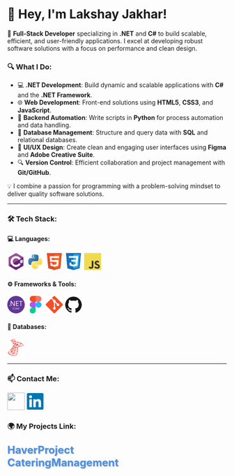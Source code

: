 # 👋 Hey, I'm Lakshay Jakhar!

🚀 **Full-Stack Developer** specializing in **.NET** and **C#** to build scalable, efficient, and user-friendly applications. I excel at developing robust software solutions with a focus on performance and clean design.

### 🔍 **What I Do**:
- 💻 **.NET Development**: Build dynamic and scalable applications with **C#** and the **.NET Framework**.  
- 🌐 **Web Development**: Front-end solutions using **HTML5**, **CSS3**, and **JavaScript**.  
- 🐍 **Backend Automation**: Write scripts in **Python** for process automation and data handling.  
- 🔧 **Database Management**: Structure and query data with **SQL** and relational databases.  
- 🎨 **UI/UX Design**: Create clean and engaging user interfaces using **Figma** and **Adobe Creative Suite**.  
- 🔍 **Version Control**: Efficient collaboration and project management with **Git/GitHub**.

💡 I combine a passion for programming with a problem-solving mindset to deliver quality software solutions.

---

### 🛠️ **Tech Stack**:

#### 💻 **Languages**:
<p align="left">
  <img src="https://github.com/devicons/devicon/blob/master/icons/csharp/csharp-original.svg" width="40" height="40" />
  <img src="https://github.com/devicons/devicon/blob/master/icons/python/python-original.svg" width="40" height="40" />
  <img src="https://github.com/devicons/devicon/blob/master/icons/html5/html5-original.svg" width="40" height="40" />
  <img src="https://github.com/devicons/devicon/blob/master/icons/css3/css3-original.svg" width="40" height="40" />
  <img src="https://github.com/devicons/devicon/blob/master/icons/javascript/javascript-original.svg" width="40" height="40" />
</p>

#### ⚙️ **Frameworks & Tools**:
<p align="left">
  <img src="https://github.com/devicons/devicon/blob/master/icons/dotnetcore/dotnetcore-original.svg" width="40" height="40" />
  <img src="https://github.com/devicons/devicon/blob/master/icons/figma/figma-original.svg" width="40" height="40" />
  <img src="https://github.com/devicons/devicon/blob/master/icons/git/git-original.svg" width="40" height="40" />
  <img src="https://github.com/devicons/devicon/blob/master/icons/github/github-original.svg" width="40" height="40" />
</p>

#### 💾 **Databases**:
<p align="left">
  <img src="https://github.com/devicons/devicon/blob/master/icons/microsoftsqlserver/microsoftsqlserver-plain.svg" width="40" height="40" />
</p>

---

### 📫 **Contact Me**:
<p align="left">
  <a href="mailto:lakshayjakhar880@gmail.com"><img src="https://upload.wikimedia.org/wikipedia/commons/7/7e/Gmail_icon_%282020%29.svg" width="40" height="40" /></a>
  <a href="https://www.linkedin.com/in/lakshay-jakhar-326b1b2b0"><img src="https://github.com/devicons/devicon/blob/master/icons/linkedin/linkedin-original.svg" width="40" height="40" /></a>
</p>

### 🌍 **My Projects Link**:
<p align="left" style="font-size: 24px; font-weight: bold; color: #4A90E2; text-shadow: 1px 1px 2px rgba(0, 0, 0, 0.3);">
  <a href="[https://lakshayjakhar.com](https://haverproject1.azurewebsites.net/)" style="color: #4A90E2; text-decoration: none; transition: color 0.3s;">HaverProject</a> <br>
  <a href="[[https://lakshayjakhar.com](https://haverproject1.azurewebsites.net/)](https://cateringmanagement2024.azurewebsites.net/)" style="color: #4A90E2; text-decoration: none; transition: color 0.3s;">CateringManagement</a>
</p>
